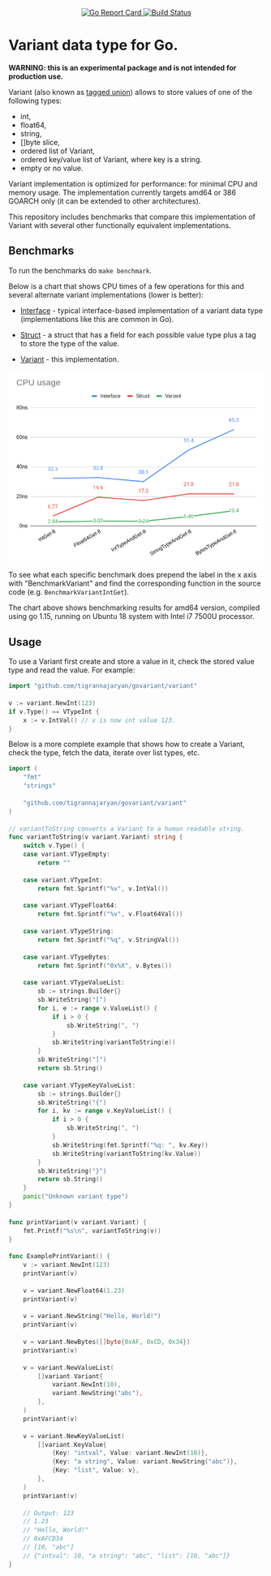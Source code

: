 <p align="center">
  <a href="https://goreportcard.com/report/github.com/tigrannajaryan/govariant">
    <img alt="Go Report Card" src="https://goreportcard.com/badge/github.com/tigrannajaryan/govariant?style=for-the-badge">
  </a>
  <a href="https://circleci.com/gh/tigrannajaryan/govariant">
    <img alt="Build Status" src="https://img.shields.io/circleci/build/github/tigrannajaryan/govariant?style=for-the-badge">
  </a>
</p>

# Variant data type for Go.

**WARNING: this is an experimental package and is not intended for
production use.**

Variant (also known as [tagged union](https://en.wikipedia.org/wiki/Tagged_union)) allows to store values of one of the following types:

- int,
- float64,
- string,
- []byte slice,
- ordered list of Variant,
- ordered key/value list of Variant, where key is a string.
- empty or no value.

Variant implementation is optimized for performance: for minimal CPU and
memory usage. The implementation currently targets amd64 or 386 GOARCH 
only (it can be extended to other architectures).

This repository includes benchmarks that compare this implementation
of Variant with several other functionally equivalent implementations.

## Benchmarks

To run the benchmarks do `make benchmark`.

Below is a chart that shows CPU times of a few operations for
this and several alternate variant implementations (lower is better):

- [Interface](internal/interfacev/interfacev.go) - typical
  interface-based implementation of a variant
  data type (implementations like this are common in Go).
  
- [Struct](internal/plainstruct/plainstruct.go) - a struct
  that has a field for each possible value type plus
  a tag to store the type of the value.

- [Variant](variant/variant.go) - this implementation.

![CPU Usage](benchmark/cpu_usage.png)

To see what each specific benchmark does prepend the label in the
x axis with "BenchmarkVariant" and find the corresponding function
in the source code (e.g. `BenchmarkVariantIntGet`).

The chart above shows benchmarking results for amd64 version,
compiled using go 1.15, running on Ubuntu 18 system with
Intel i7 7500U processor.

## Usage

To use a Variant first create and store a value in it, 
check the stored value type and read the value. For example:

```go
import "github.com/tigrannajaryan/govariant/variant"

v := variant.NewInt(123)
if v.Type() == VTypeInt {
	x := v.IntVal() // x is now int value 123.
}

```

Below is a more complete example that shows how to create a Variant,
check the type, fetch the data, iterate over list types, etc. 

```go
import (
	"fmt"
	"strings"

	"github.com/tigrannajaryan/govariant/variant"
)

// variantToString converts a Variant to a human readable string.
func variantToString(v variant.Variant) string {
	switch v.Type() {
	case variant.VTypeEmpty:
		return ""

	case variant.VTypeInt:
		return fmt.Sprintf("%v", v.IntVal())

	case variant.VTypeFloat64:
		return fmt.Sprintf("%v", v.Float64Val())

	case variant.VTypeString:
		return fmt.Sprintf("%q", v.StringVal())

	case variant.VTypeBytes:
		return fmt.Sprintf("0x%X", v.Bytes())

	case variant.VTypeValueList:
		sb := strings.Builder{}
		sb.WriteString("[")
		for i, e := range v.ValueList() {
			if i > 0 {
				sb.WriteString(", ")
			}
			sb.WriteString(variantToString(e))
		}
		sb.WriteString("]")
		return sb.String()

	case variant.VTypeKeyValueList:
		sb := strings.Builder{}
		sb.WriteString("{")
		for i, kv := range v.KeyValueList() {
			if i > 0 {
				sb.WriteString(", ")
			}
			sb.WriteString(fmt.Sprintf("%q: ", kv.Key))
			sb.WriteString(variantToString(kv.Value))
		}
		sb.WriteString("}")
		return sb.String()
	}
	panic("Unknown variant type")
}

func printVariant(v variant.Variant) {
	fmt.Printf("%s\n", variantToString(v))
}

func ExamplePrintVariant() {
	v := variant.NewInt(123)
	printVariant(v)

	v = variant.NewFloat64(1.23)
	printVariant(v)

	v = variant.NewString("Hello, World!")
	printVariant(v)

	v = variant.NewBytes([]byte{0xAF, 0xCD, 0x34})
	printVariant(v)

	v = variant.NewValueList(
		[]variant.Variant{
			variant.NewInt(10),
			variant.NewString("abc"),
		},
	)
	printVariant(v)

	v = variant.NewKeyValueList(
		[]variant.KeyValue{
			{Key: "intval", Value: variant.NewInt(10)},
			{Key: "a string", Value: variant.NewString("abc")},
			{Key: "list", Value: v},
		},
	)
	printVariant(v)

	// Output: 123
	// 1.23
	// "Hello, World!"
	// 0xAFCD34
	// [10, "abc"]
	// {"intval": 10, "a string": "abc", "list": [10, "abc"]}
}
```